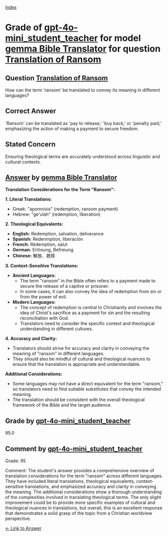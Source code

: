 
[Index](../../../../index.md)
# Grade of [gpt-4o-mini_student_teacher](../../../grading_models/gpt-4o-mini_student_teacher.md) for model [gemma Bible Translator](../../../answering_models/gemma_Bible_Translator.md) for question [Translation of Ransom](../../../questions/Translation_of_Ransom.md)

## Question [Translation of Ransom](../../../questions/Translation_of_Ransom.md)
How can the term 'ransom' be translated to convey its meaning in different languages?

## Correct Answer
'Ransom' can be translated as 'pay to release,' 'buy back,' or 'penalty paid,' emphasizing the action of making a payment to secure freedom.

## Stated Concern
Ensuring theological terms are accurately understood across linguistic and cultural contexts.

## [Answer](../Translation_of_Ransom.md) by [gemma Bible Translator](../../../answering_models/gemma_Bible_Translator.md)
**Translation Considerations for the Term "Ransom":**

**1. Literal Translations:**

* Greek: "apomnisis" (redemption, ransom payment)
* Hebrew: "ge'ulah" (redemption, liberation)

**2. Theological Equivalents:**

* **English:** Redemption, salvation, deliverance
* **Spanish:** Redenmption, liberación
* **French:** Rédemption, salut
* **German:** Erlösung, Befreiung
* **Chinese:** 解放、救赎

**3. Context-Sensitive Translations:**

* **Ancient Languages:**
    * The term "ransom" in the Bible often refers to a payment made to secure the release of a captive or prisoner.
    * In some cases, it can also convey the idea of redemption from sin or from the power of evil.
* **Modern Languages:**
    * The concept of redemption is central to Christianity and involves the idea of Christ's sacrifice as a payment for sin and the resulting reconciliation with God.
    * Translators need to consider the specific context and theological understanding in different cultures.

**4. Accuracy and Clarity:**

* Translators should strive for accuracy and clarity in conveying the meaning of "ransom" in different languages.
* They should also be mindful of cultural and theological nuances to ensure that the translation is appropriate and understandable.

**Additional Considerations:**

* Some languages may not have a direct equivalent for the term "ransom," so translators need to find suitable substitutes that convey the intended meaning.
* The translation should be consistent with the overall theological framework of the Bible and the target audience.

## Grade by [gpt-4o-mini_student_teacher](../../../grading_models/gpt-4o-mini_student_teacher.md)
95.0

## Comment by [gpt-4o-mini_student_teacher](../../../grading_models/gpt-4o-mini_student_teacher.md)
Grade: 95

Comment: The student's answer provides a comprehensive overview of translation considerations for the term "ransom" across different languages. They have included literal translations, theological equivalents, context-sensitive translations, and emphasized accuracy and clarity in conveying the meaning. The additional considerations show a thorough understanding of the complexities involved in translating theological terms. The only slight improvement could be to provide more specific examples of cultural and theological nuances in translations, but overall, this is an excellent response that demonstrates a solid grasp of the topic from a Christian worldview perspective.

[&lt;- Link to Answer](../Translation_of_Ransom.md)
